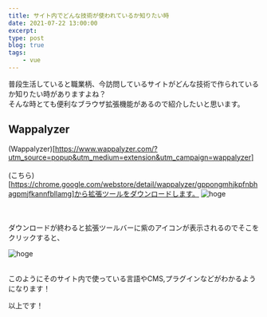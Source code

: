 ```yaml
---
title: サイト内でどんな技術が使われているか知りたい時
date: 2021-07-22 13:00:00
excerpt:
type: post
blog: true
tags:
    - vue
---
```


普段生活していると職業柄、今訪問しているサイトがどんな技術で作られているか知りたい時がありますよね？  
そんな時とても便利なブラウザ拡張機能があるので紹介したいと思います。

## Wappalyzer
(Wappalyzer)[https://www.wappalyzer.com/?utm_source=popup&utm_medium=extension&utm_campaign=wappalyzer]  
<br>
(こちら)[https://chrome.google.com/webstore/detail/wappalyzer/gppongmhjkpfnbhagpmjfkannfbllamg]から拡張ツールをダウンロードします。
![hoge](https://pedantic-goldberg-e70663.netlify.app/image/072201.png)  

<br>
<br>
ダウンロードが終わると拡張ツールバーに紫のアイコンが表示されるのでそこをクリックすると、

![hoge](https://pedantic-goldberg-e70663.netlify.app/image/0722.png)  
<br>

このようにそのサイト内で使っている言語やCMS,プラグインなどがわかるようになります！  

以上です！